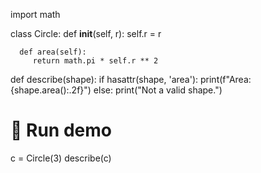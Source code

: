 import math

class Circle:
      def __init__(self, r):
         self.r = r

      def area(self):
         return math.pi * self.r ** 2

def describe(shape):
      if hasattr(shape, 'area'):
         print(f"Area: {shape.area():.2f}")
      else:
         print("Not a valid shape.")

# 🎯 Run demo
c = Circle(3)
describe(c)